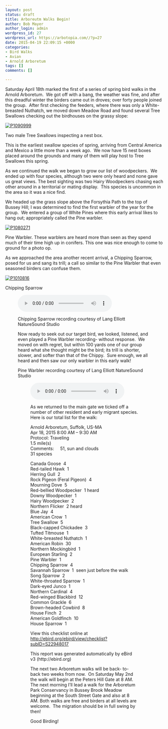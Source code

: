```yaml
---
layout: post
status: draft
title: Arboreutm Walks Begin!
author: Bob Mayer
author_login: admin
wordpress_id: 27
wordpress_url: https://arbotopia.com//?p=27
date: 2015-04-19 22:09:15 +0000
categories:
- Bird Walks
- Avian
- Arnold Arboretum
tags: []
comments: []

---
```

<p>Saturday April 18th marked the first of a series of spring bird walks in the Arnold Arboretum.  We got off with a bang, the weather was fine, and after this dreadful winter the birders came out in droves; over forty people joined the group.  After first checking the feeders, where there was only a White-breasted Nuthatch, we moved down Meadow Road and found several Tree Swallows checking out the birdhouses on the grassy slope:</p>

<p><!-- wp:image {"id":1063,"linkDestination":"custom"} --></p>
<a href="https://web.archive.org/web/20150501173156/http://www.arbotopia.com/wp-content/uploads/2015/04/P1090999.jpg"><img src="https://web.archive.org/web/20150501173156im_/http://www.arbotopia.com/wp-content/uploads/2015/04/P1090999.jpg" alt="P1090999" class="wp-image-1063"/></a>

<p>Two male Tree Swallows inspecting a nest box.</p>

<p>This is the earliest swallow species of spring, arriving from Central America and Mexico a little more than a week ago.  We now have 15 nest boxes placed around the grounds and many of them will play host to Tree Swallows this spring.</p>

<p>As we continued the walk we began to grow our list of woodpeckers.  We ended up with four species, although two were only heard and none gave us great views. The best sighting was two Hairy Woodpeckers chasing each other around in a territorial or mating display.  This species is uncommon in the area so it was a nice find.</p>

<p>We headed up the grass slope above the Forsythia Path to the top of Bussey Hill; I was determined to find the first warbler of the year for the group.  We entered a group of White Pines where this early arrival likes to hang out; appropriately called the Pine warbler.</p>

<p><!-- wp:image {"id":407,"linkDestination":"custom"} --></p>
<a href="https://web.archive.org/web/20150501173156/http://www.arbotopia.com/wp-content/uploads/2013/04/P1080271.jpg"><img src="https://web.archive.org/web/20150501173156im_/http://www.arbotopia.com/wp-content/uploads/2013/04/P1080271.jpg" alt="P1080271" class="wp-image-407"/></a>

<p>Pine Warbler. These warblers are heard more than seen as they spend much of their time high up in conifers. This one was nice enough to come to ground for a photo op.</p>

<p>As we approached the area another recent arrival, a Chipping Sparrow, posed for us and sang its trill; a call so similar to the Pine Warbler that even seasoned birders can confuse them.</p>

<p><!-- wp:image {"id":1066,"linkDestination":"custom"} --></p>
<a href="https://web.archive.org/web/20150501173156/http://www.arbotopia.com/wp-content/uploads/2015/04/P1010816.jpg"><img src="https://web.archive.org/web/20150501173156im_/http://www.arbotopia.com/wp-content/uploads/2015/04/P1010816.jpg" alt="P1010816" class="wp-image-1066"/></a>

<p>Chipping Sparrow</p>

<p><!-- wp:audio {"id":206} --></p>
<figure class="wp-block-audio"><audio controls src="/images/2018/11/Chipping-Sparrow-1.mp3"></audio>
<p><!-- /wp:audio --></p>

<p>Chipping Sparrow recording courtesy of Lang Elliott NatureSound Studio</p>

<p>Now ready to seek out our target bird, we looked, listened, and even played a Pine Warbler recording- without response.  We moved on with regret, but within 100 yards one of our group heard what she thought might be the bird; its trill is shorter, slower, and softer than that of the Chippy.  Sure enough, we all heard and then saw our only warbler in this early walk!</p>

<p>Pine Warbler recording courtesy of Lang Elliott NatureSound Studio</p>

<p><!-- wp:audio {"id":209} --></p>
<figure class="wp-block-audio"><audio controls src="/images/2018/11/3-21-Pine-Warbler.wav"></audio>
<p><!-- /wp:audio --></p>

<p>As we returned to the main gate we ticked off a number of other resident and early migrant species. Here is our total list for the walk:</p>

<p>Arnold Arboretum, Suffolk, US-MA<br>Apr 18, 2015 8:00 AM – 9:30 AM<br>Protocol: Traveling<br>1.5 mile(s)<br>Comments:     51, sun and clouds<br>31 species</p>

<p>Canada Goose  4<br>Red-tailed Hawk  1<br>Herring Gull  2<br>Rock Pigeon (Feral Pigeon)  4<br>Mourning Dove  5<br>Red-bellied Woodpecker  1 heard<br>Downy Woodpecker  1<br>Hairy Woodpecker  2<br>Northern Flicker  2 heard<br>Blue Jay  4<br>American Crow  1<br>Tree Swallow  5<br>Black-capped Chickadee  3<br>Tufted Titmouse  1<br>White-breasted Nuthatch  1<br>American Robin  30<br>Northern Mockingbird  1<br>European Starling  2<br>Pine Warbler  1<br>Chipping Sparrow  4<br>Savannah Sparrow  1  seen just before the walk<br>Song Sparrow  2<br>White-throated Sparrow  1<br>Dark-eyed Junco  1<br>Northern Cardinal  4<br>Red-winged Blackbird  12<br>Common Grackle  6<br>Brown-headed Cowbird  8<br>House Finch  2<br>American Goldfinch  10<br>House Sparrow  1</p>

<p>View this checklist online at <a href="https://ebird.org/view/checklist/S22948017">http://ebird.org/ebird/view/checklist?subID=S22948017</a></p>

<p>This report was generated automatically by eBird v3 (http://ebird.org)</p>

<p>The next two Arboretum walks will be back- to- back two weeks from now.  On Saturday May 2nd the walk will begin at the Peters Hill Gate at 8 AM. The next morning I’ll lead a walk for the Arboretum Park Conservancy in Bussey Brook Meadow beginning at the South Street Gate and also at 8 AM. Both walks are free and birders at all levels are welcome.  The migration should be in full swing by then!</p>

<p>Good Birding!</p>